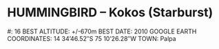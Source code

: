 # HUMMINGBIRD – Kokos (Starburst)

#: 16
BEST ALTITUDE: +/-670m
BEST DATE: 2010
GOOGLE EARTH COORDINATES: 14 34’46.52″S 75 10’26.28″W
TOWN: Palpa